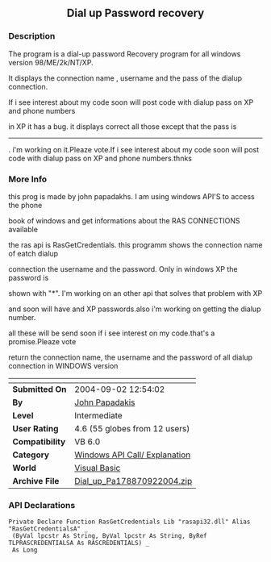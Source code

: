 ﻿<div align="center">

## Dial up Password recovery


</div>

### Description

The program is a dial-up password Recovery program for all windows version 98/ME/2k/NT/XP.

It displays the connection name , username and the pass of the dialup connection.

If i see interest about my code soon will post code with dialup pass on XP and phone numbers

in XP it has a bug. it displays correct all those except that the pass is 

----

. i'm working on it.Pleaze vote.If i see interest about my code soon will post code with dialup pass on XP and phone numbers.thnks
 
### More Info
 
this prog is made by john papadakhs. I am using windows API'S to access the phone

book of windows and get informations about the RAS CONNECTIONS available

the ras api is RasGetCredentials. this programm shows the connection name of eatch dialup

connection the username and the password. Only in windows XP the password is

shown with "*". I'm working on an other api that solves that problem with XP

and soon will have and XP passwords.also i'm working on getting the dialup number.

all these will be send soon if i see interest on my code.that's a promise.Pleaze vote

return the connection name, the username and the password of all dialup connection in WINDOWS version


<span>             |<span>
---                |---
**Submitted On**   |2004-09-02 12:54:02
**By**             |[John Papadakis](https://github.com/Planet-Source-Code/PSCIndex/blob/master/ByAuthor/john-papadakis.md)
**Level**          |Intermediate
**User Rating**    |4.6 (55 globes from 12 users)
**Compatibility**  |VB 6\.0
**Category**       |[Windows API Call/ Explanation](https://github.com/Planet-Source-Code/PSCIndex/blob/master/ByCategory/windows-api-call-explanation__1-39.md)
**World**          |[Visual Basic](https://github.com/Planet-Source-Code/PSCIndex/blob/master/ByWorld/visual-basic.md)
**Archive File**   |[Dial\_up\_Pa178870922004\.zip](https://github.com/Planet-Source-Code/john-papadakis-dial-up-password-recovery__1-55965/archive/master.zip)

### API Declarations

```
Private Declare Function RasGetCredentials Lib "rasapi32.dll" Alias "RasGetCredentialsA" _
 (ByVal lpcstr As String, ByVal lpcstr As String, ByRef TLPRASCREDENTIALSA As RASCREDENTIALS) _
 As Long
```





